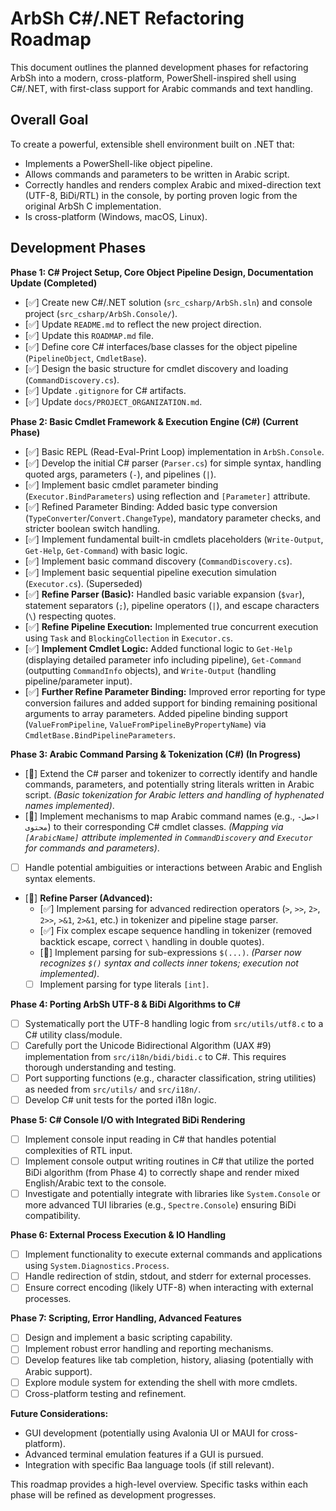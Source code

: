 # ArbSh C#/.NET Refactoring Roadmap

This document outlines the planned development phases for refactoring ArbSh into a modern, cross-platform, PowerShell-inspired shell using C#/.NET, with first-class support for Arabic commands and text handling.

## Overall Goal

To create a powerful, extensible shell environment built on .NET that:
- Implements a PowerShell-like object pipeline.
- Allows commands and parameters to be written in Arabic script.
- Correctly handles and renders complex Arabic and mixed-direction text (UTF-8, BiDi/RTL) in the console, by porting proven logic from the original ArbSh C implementation.
- Is cross-platform (Windows, macOS, Linux).

## Development Phases

**Phase 1: C# Project Setup, Core Object Pipeline Design, Documentation Update (Completed)**

-   [✅] Create new C#/.NET solution (`src_csharp/ArbSh.sln`) and console project (`src_csharp/ArbSh.Console/`).
-   [✅] Update `README.md` to reflect the new project direction.
-   [✅] Update this `ROADMAP.md` file.
-   [✅] Define core C# interfaces/base classes for the object pipeline (`PipelineObject`, `CmdletBase`).
-   [✅] Design the basic structure for cmdlet discovery and loading (`CommandDiscovery.cs`).
-   [✅] Update `.gitignore` for C# artifacts.
-   [✅] Update `docs/PROJECT_ORGANIZATION.md`.

**Phase 2: Basic Cmdlet Framework & Execution Engine (C#) (Current Phase)**

-   [✅] Basic REPL (Read-Eval-Print Loop) implementation in `ArbSh.Console`.
-   [✅] Develop the initial C# parser (`Parser.cs`) for simple syntax, handling quoted args, parameters (`-`), and pipelines (`|`).
-   [✅] Implement basic cmdlet parameter binding (`Executor.BindParameters`) using reflection and `[Parameter]` attribute.
-   [✅] Refined Parameter Binding: Added basic type conversion (`TypeConverter`/`Convert.ChangeType`), mandatory parameter checks, and stricter boolean switch handling.
-   [✅] Implement fundamental built-in cmdlets placeholders (`Write-Output`, `Get-Help`, `Get-Command`) with basic logic.
-   [✅] Implement basic command discovery (`CommandDiscovery.cs`).
-   [✅] Implement basic sequential pipeline execution simulation (`Executor.cs`). (Superseded)
-   [✅] **Refine Parser (Basic):** Handled basic variable expansion (`$var`), statement separators (`;`), pipeline operators (`|`), and escape characters (`\`) respecting quotes.
-   [✅] **Refine Pipeline Execution:** Implemented true concurrent execution using `Task` and `BlockingCollection` in `Executor.cs`.
-   [✅] **Implement Cmdlet Logic:** Added functional logic to `Get-Help` (displaying detailed parameter info including pipeline), `Get-Command` (outputting `CommandInfo` objects), and `Write-Output` (handling pipeline/parameter input).
-   [✅] **Further Refine Parameter Binding:** Improved error reporting for type conversion failures and added support for binding remaining positional arguments to array parameters. Added pipeline binding support (`ValueFromPipeline`, `ValueFromPipelineByPropertyName`) via `CmdletBase.BindPipelineParameters`.

**Phase 3: Arabic Command Parsing & Tokenization (C#) (In Progress)**

-   [🚧] Extend the C# parser and tokenizer to correctly identify and handle commands, parameters, and potentially string literals written in Arabic script. *(Basic tokenization for Arabic letters and handling of hyphenated names implemented)*.
-   [🚧] Implement mechanisms to map Arabic command names (e.g., `احصل-محتوى`) to their corresponding C# cmdlet classes. *(Mapping via `[ArabicName]` attribute implemented in `CommandDiscovery` and `Executor` for commands and parameters)*.
-   [ ] Handle potential ambiguities or interactions between Arabic and English syntax elements.
-   [🚧] **Refine Parser (Advanced):**
    -   [✅] Implement parsing for advanced redirection operators (`>`, `>>`, `2>`, `2>>`, `>&1`, `2>&1`, etc.) in tokenizer and pipeline stage parser.
    -   [✅] Fix complex escape sequence handling in tokenizer (removed backtick escape, correct `\` handling in double quotes).
    -   [🚧] Implement parsing for sub-expressions `$(...)`. *(Parser now recognizes `$()` syntax and collects inner tokens; execution not implemented)*.
    -   [ ] Implement parsing for type literals `[int]`.

**Phase 4: Porting ArbSh UTF-8 & BiDi Algorithms to C#**

-   [ ] Systematically port the UTF-8 handling logic from `src/utils/utf8.c` to a C# utility class/module.
-   [ ] Carefully port the Unicode Bidirectional Algorithm (UAX #9) implementation from `src/i18n/bidi/bidi.c` to C#. This requires thorough understanding and testing.
-   [ ] Port supporting functions (e.g., character classification, string utilities) as needed from `src/utils/` and `src/i18n/`.
-   [ ] Develop C# unit tests for the ported i18n logic.

**Phase 5: C# Console I/O with Integrated BiDi Rendering**

-   [ ] Implement console input reading in C# that handles potential complexities of RTL input.
-   [ ] Implement console output writing routines in C# that utilize the ported BiDi algorithm (from Phase 4) to correctly shape and render mixed English/Arabic text to the console.
-   [ ] Investigate and potentially integrate with libraries like `System.Console` or more advanced TUI libraries (e.g., `Spectre.Console`) ensuring BiDi compatibility.

**Phase 6: External Process Execution & IO Handling**

-   [ ] Implement functionality to execute external commands and applications using `System.Diagnostics.Process`.
-   [ ] Handle redirection of stdin, stdout, and stderr for external processes.
-   [ ] Ensure correct encoding (likely UTF-8) when interacting with external processes.

**Phase 7: Scripting, Error Handling, Advanced Features**

-   [ ] Design and implement a basic scripting capability.
-   [ ] Implement robust error handling and reporting mechanisms.
-   [ ] Develop features like tab completion, history, aliasing (potentially with Arabic support).
-   [ ] Explore module system for extending the shell with more cmdlets.
-   [ ] Cross-platform testing and refinement.

**Future Considerations:**

-   GUI development (potentially using Avalonia UI or MAUI for cross-platform).
-   Advanced terminal emulation features if a GUI is pursued.
-   Integration with specific Baa language tools (if still relevant).

This roadmap provides a high-level overview. Specific tasks within each phase will be refined as development progresses.
